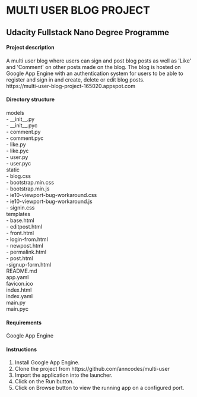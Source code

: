 # MULTI USER BLOG PROJECT
<h2>Udacity Fullstack Nano Degree Programme</h2>

<h4>Project description</h4>
A multi user blog where users can sign and post blog posts as well as 'Like' and 'Comment' on other posts made on the blog.
The blog is hosted on Google App Engine with an authentication system for users to be able to register and sign in and create, delete or edit blog posts.<br />
https://multi-user-blog-project-165020.appspot.com <br />
<h4>Directory structure</h4>
models<br />
  - __init__.py<br />
  - __init__.pyc<br />
  - comment.py<br />
  - comment.pyc<br />
  - like.py<br />
  - like.pyc<br />
  - user.py<br />
  - user.pyc<br />
 static<br />
  - blog.css<br />
  - bootstrap.min.css<br />
  - bootstrap.min.js<br />
  - ie10-viewport-bug-workaround.css<br />
  - ie10-viewport-bug-workaround.js<br />
  - signin.css<br />
templates<br />
  - base.html<br />
  - editpost.html<br />
  - front.html<br />
  - login-from.html<br />
  - newpost.html<br />
  - permalink.html<br />
  - post.html<br />
  -signup-form.html<br />
 README.md<br />
 app.yaml<br />
 favicon.ico<br />
 index.html<br />
 index.yaml<br />
 main.py<br />
 main.pyc<br />
 
<h4>Requirements</h4>
Google App Engine

<h4>Instructions</h4>
<ol>
<li>Install Google App Engine.</li>
<li>Clone the project from https://github.com/anncodes/multi-user</li>
<li>Import the application into the launcher.</li>
<li>Click on the Run button.</li>
<li>Click on Browse button to view the running app on a configured port.</li>
</ol>
